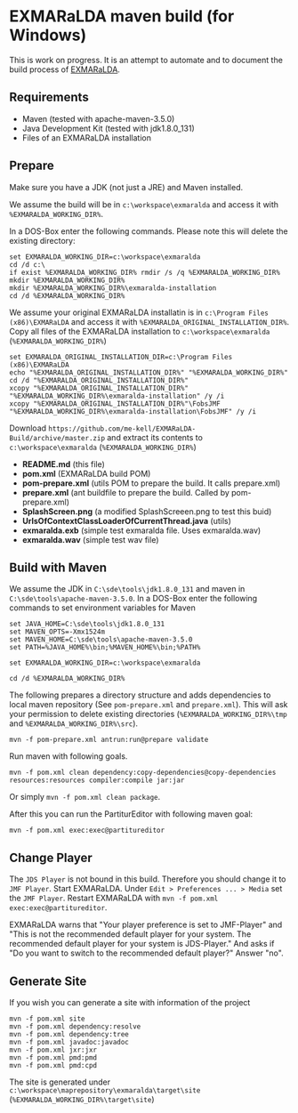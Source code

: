 # EXMARaLDA maven build (for Windows)

This is work on progress. It is an attempt to automate and to document the build process of [EXMARaLDA](https://github.com/EXMARaLDA/exmaralda).

## Requirements

- Maven (tested with apache-maven-3.5.0)
- Java Development Kit (tested with jdk1.8.0_131)
- Files of an EXMARaLDA installation

## Prepare

Make sure you have a JDK (not just a JRE) and Maven installed.

We assume the build will be in `c:\workspace\exmaralda` and access it with `%EXMARALDA_WORKING_DIR%`.

In a DOS-Box enter the following commands. Please note this will delete the existing directory:

    set EXMARALDA_WORKING_DIR=c:\workspace\exmaralda
    cd /d c:\
    if exist %EXMARALDA_WORKING_DIR% rmdir /s /q %EXMARALDA_WORKING_DIR%
    mkdir %EXMARALDA_WORKING_DIR%
    mkdir %EXMARALDA_WORKING_DIR%\exmaralda-installation
    cd /d %EXMARALDA_WORKING_DIR%

We assume your original EXMARaLDA installatin is in `c:\Program Files (x86)\EXMARaLDA` and access it with `%EXMARALDA_ORIGINAL_INSTALLATION_DIR%`.
Copy all files of the EXMARaLDA installation to `c:\workspace\exmaralda` (`%EXMARALDA_WORKING_DIR%`)

    set EXMARALDA_ORIGINAL_INSTALLATION_DIR=c:\Program Files (x86)\EXMARaLDA
    echo "%EXMARALDA_ORIGINAL_INSTALLATION_DIR%" "%EXMARALDA_WORKING_DIR%"
    cd /d "%EXMARALDA_ORIGINAL_INSTALLATION_DIR%"
    xcopy "%EXMARALDA_ORIGINAL_INSTALLATION_DIR%" "%EXMARALDA_WORKING_DIR%\exmaralda-installation" /y /i
    xcopy "%EXMARALDA_ORIGINAL_INSTALLATION_DIR%"\FobsJMF "%EXMARALDA_WORKING_DIR%\exmaralda-installation\FobsJMF" /y /i

Download `https://github.com/me-kell/EXMARaLDA-Build/archive/master.zip` and extract its contents to `c:\workspace\exmaralda` (`%EXMARALDA_WORKING_DIR%`)

- **README.md** (this file)
- **pom.xml** (EXMARaLDA build POM)
- **pom-prepare.xml** (utils POM to prepare the build. It calls prepare.xml)
- **prepare.xml** (ant buildfile to prepare the build. Called by pom-prepare.xml)
- **SplashScreen.png** (a modified SplashScreeen.png to test this buid)
- **UrlsOfContextClassLoaderOfCurrentThread.java** (utils)
- **exmaralda.exb** (simple test exmaralda file. Uses exmaralda.wav)
- **exmaralda.wav** (simple test wav file)

## Build with Maven

We assume the JDK in `C:\sde\tools\jdk1.8.0_131` and maven in `C:\sde\tools\apache-maven-3.5.0`.
In a DOS-Box enter the following commands to set environment variables for Maven

    set JAVA_HOME=C:\sde\tools\jdk1.8.0_131
    set MAVEN_OPTS=-Xmx1524m
    set MAVEN_HOME=C:\sde\tools\apache-maven-3.5.0
    set PATH=%JAVA_HOME%\bin;%MAVEN_HOME%\bin;%PATH%

    set EXMARALDA_WORKING_DIR=c:\workspace\exmaralda

    cd /d %EXMARALDA_WORKING_DIR%

The following prepares a directory structure and adds dependencies to local maven repository (See `pom-prepare.xml` and `prepare.xml`). This will ask your permission to delete existing directories (`%EXMARALDA_WORKING_DIR%\tmp` and `%EXMARALDA_WORKING_DIR%\src`).

    mvn -f pom-prepare.xml antrun:run@prepare validate

Run maven with following goals.

    mvn -f pom.xml clean dependency:copy-dependencies@copy-dependencies resources:resources compiler:compile jar:jar

Or simply `mvn -f pom.xml clean package`.

After this you can run the PartiturEditor with following maven goal:

    mvn -f pom.xml exec:exec@partitureditor

## Change Player

The `JDS Player` is not bound in this build. Therefore you should change it to `JMF Player`.
Start EXMARaLDA. Under `Edit > Preferences ... > Media` set the `JMF Player`.
Restart EXMARaLDA with `mvn -f pom.xml exec:exec@partitureditor`.

EXMARaLDA warns that "Your player preference is set to JMF-Player" and "This is not the recommended default player for your system. The recommended default player for your system is JDS-Player." And asks if "Do you want to switch to the recommended default player?" Answer "no".

## Generate Site

If you wish you can generate a site with information of the project

    mvn -f pom.xml site
    mvn -f pom.xml dependency:resolve
    mvn -f pom.xml dependency:tree
    mvn -f pom.xml javadoc:javadoc
    mvn -f pom.xml jxr:jxr
    mvn -f pom.xml pmd:pmd
    mvn -f pom.xml pmd:cpd

The site is generated under `c:\workspace\maprepository\exmaralda\target\site` (`%EXMARALDA_WORKING_DIR%\target\site`)


